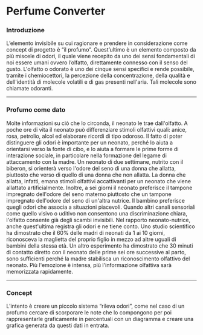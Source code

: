 # Perfume Converter



### Introduzione

<p> L’elemento invisibile su cui ragionare e prendere in considerazione come concept di progetto è “il profumo”.
Quest’ultimo è un elemento composto da più miscele di odori, il quale viene recepito da uno dei sensi fondamentali di noi essere umani ovvero l’olfatto, direttamente connesso con il senso del gusto.
L'olfatto o odorato è uno dei cinque sensi specifici e rende possibile, tramite i chemiocettori, la percezione della concentrazione, della qualità e dell'identità di molecole volatili e di gas presenti nell'aria. Tali molecole sono chiamate odoranti. 
</p>

___

### Profumo come dato


<p>Molte informazioni su ciò che lo circonda, il neonato le trae dall'olfatto. A poche ore di vita il neonato può differenziare stimoli olfattivi quali: anice, rosa, petrolio, alcol ed elaborare ricordi di tipo odoroso. Il fatto di poter distinguere gli odori è importante per un neonato, perché lo aiuta a orientarsi verso la fonte di cibo, e lo aiuta a formare le prime forme di interazione sociale, in particolare nella formazione del legame di attaccamento con la madre. Un neonato di due settimane, nutrito con il biberon, si orienterà verso l'odore del seno di una donna che allatta, piuttosto che verso di quello di una donna che non allatta. La donna che allatta, infatti, emana stimoli olfattivi accattivanti per un neonato che viene allattato artificialmente. Inoltre, a sei giorni il neonato preferisce il tampone impregnato dell'odore del seno materno piuttosto che un tampone impregnato dell'odore del seno di un'altra nutrice. Il bambino preferisce quegli odori che associa a situazioni piacevoli. Quando altri canali sensoriali come quello visivo o uditivo non consentono una discriminazione chiara, l'olfatto consente già degli scambi invisibili. Nel rapporto neonato-nutrice, anche quest'ultima registra gli odori e ne tiene conto. Uno studio scientifico ha dimostrato che il 60% delle madri di neonati da 1 ai 10 giorni, riconosceva la maglietta del proprio figlio in mezzo ad altre uguali di bambini della stessa età. Un altro esperimento ha dimostrato che 30 minuti di contatto diretto con il neonato delle prime sei ore successive al parto, sono sufficienti perché la madre stabilisca un riconoscimento olfattivo del neonato. Più l'emozione è intensa, più l'informazione olfattiva sarà memorizzata rapidamente. 
</p>

___

### Concept


<p>L’intento è creare un piccolo sistema “rileva odori”, come nel caso di un profumo cercare di scorporare le note che lo compongono per poi rappresentarle graficamente in percentuali con un diagramma e creare una grafica generata da questi dati in entrata.
</p>
